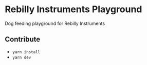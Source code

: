 # Rebilly Instruments Playground
Dog feeding playground for Rebilly Instruments

## Contribute
- `yarn install`
- `yarn dev`
